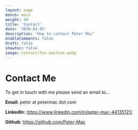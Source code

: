 ```yaml
---
layout: page
menus: main
weight: 40
title: 'Contact'
date: '2020-01-01'
description: "How to contact Peter Mac"
enableComments: false
draft: false
showtoc: false
image: contact/fax-machine.webp
---
```


# Contact Me

To get in touch with me please send an email to...

**Email:** peter at petermac dot com

**LinkedIn:** <a href="https://www.linkedin.com/in/peter-mac-44135121/" target="_blank" title="linkedIn" >https://www.linkedin.com/in/peter-mac-44135121/</a>

**Github:** <a href="https://github.com/Peter-Mac" target="_blank" title="Github">https://github.com/Peter-Mac</a>
